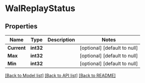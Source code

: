 # WalReplayStatus

## Properties
Name | Type | Description | Notes
------------ | ------------- | ------------- | -------------
**Current** | **int32** |  | [optional] [default to null]
**Max** | **int32** |  | [optional] [default to null]
**Min** | **int32** |  | [optional] [default to null]

[[Back to Model list]](../README.md#documentation-for-models) [[Back to API list]](../README.md#documentation-for-api-endpoints) [[Back to README]](../README.md)

